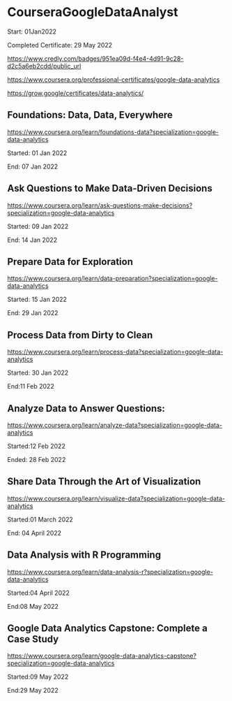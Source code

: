 # CourseraGoogleDataAnalyst

Start: 01Jan2022

Completed Certificate: 29 May 2022

https://www.credly.com/badges/951ea09d-f4e4-4d91-9c28-d2c5a6eb2cdd/public_url

https://www.coursera.org/professional-certificates/google-data-analytics

https://grow.google/certificates/data-analytics/

## Foundations: Data, Data, Everywhere 

https://www.coursera.org/learn/foundations-data?specialization=google-data-analytics

Started: 01 Jan 2022

End: 07 Jan 2022

## Ask Questions to Make Data-Driven Decisions

https://www.coursera.org/learn/ask-questions-make-decisions?specialization=google-data-analytics

Started: 09 Jan 2022

End: 14 Jan 2022

## Prepare Data for Exploration

https://www.coursera.org/learn/data-preparation?specialization=google-data-analytics

Started: 15 Jan 2022

End: 29 Jan 2022

## Process Data from Dirty to Clean

https://www.coursera.org/learn/process-data?specialization=google-data-analytics

Started: 30 Jan 2022

End:11 Feb 2022

## Analyze Data to Answer Questions:

https://www.coursera.org/learn/analyze-data?specialization=google-data-analytics

Started:12 Feb 2022

Ended: 28 Feb 2022

## Share Data Through the Art of Visualization 

https://www.coursera.org/learn/visualize-data?specialization=google-data-analytics

Started:01 March 2022

End: 04 April 2022

## Data Analysis with R Programming 

https://www.coursera.org/learn/data-analysis-r?specialization=google-data-analytics

Started:04 April 2022

End:08 May 2022

## Google D​ata Analytics Capstone: Complete a Case Study 

https://www.coursera.org/learn/google-data-analytics-capstone?specialization=google-data-analytics

Started:09 May 2022

End:29 May 2022
